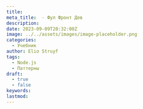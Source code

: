```yaml
---
title:  
meta_title:  - Фул Фронт Дев
description: 
date: 2023-09-09T20:32:00Z
image: ../../assets/images/image-placeholder.png
categories:
  - Учебник
author: Elio Struyf
tags:
  - Node.js
  - Паттерны
draft: 
  - true
  - false
keywords: 
lastmod:
---
```


